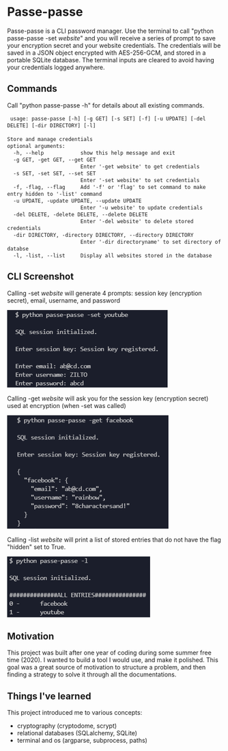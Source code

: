 # Passe-passe
Passe-passe is a CLI password manager. Use the terminal to call "python passe-passe -set *website*" and you will receive a series of prompt to save your encryption secret and your website credentials. The credentials will be saved in a JSON object encrypted with AES-256-GCM, and stored in a portable SQLite database. The terminal inputs are cleared to avoid having your credentials logged anywhere.

## Commands
Call "python passe-passe -h" for details about all existing commands.

<pre><code> usage: passe-passe [-h] [-g GET] [-s SET] [-f] [-u UPDATE] [-del DELETE] [-dir DIRECTORY] [-l]

Store and manage credentials
optional arguments:
  -h, --help            show this help message and exit
  -g GET, -get GET, --get GET
                        Enter '-get website' to get credentials
  -s SET, -set SET, --set SET
                        Enter '-set website' to set credentials
  -f, -flag, --flag     Add '-f' or 'flag' to set command to make entry hidden to '-list' command
  -u UPDATE, -update UPDATE, --update UPDATE
                        Enter '-u website' to update credentials
  -del DELETE, -delete DELETE, --delete DELETE
                        Enter '-del website' to delete stored credentials
  -dir DIRECTORY, -directory DIRECTORY, --directory DIRECTORY
                        Enter '-dir directoryname' to set directory of databse
  -l, -list, --list     Display all websites stored in the database
</code></pre>

## CLI Screenshot
Calling -set *website* will generate 4 prompts: session key (encryption secret), email, username, and password

![credentials_prompt](./docs/credentials_prompt.PNG)

Calling -get *website* will ask you for the session key (encryption secret) used at encryption (when -set was called)

![credentials_get](./docs/credentials_get.PNG)

Calling -list *website* will print a list of stored entries that do not have the flag "hidden" set to True.

![credentials_list](./docs/credentials_list.PNG)

## Motivation
This project was built after one year of coding during some summer free time (2020). I wanted to build a tool I would use, and make it polished. This goal was a great source of motivation to structure a problem, and then finding a strategy to solve it through all the documentations.

## Things I've learned
This project introduced me to various concepts:
- cryptography (cryptodome, scrypt)
- relational databases (SQLalchemy, SQLite)
- terminal and os (argparse, subprocess, paths)